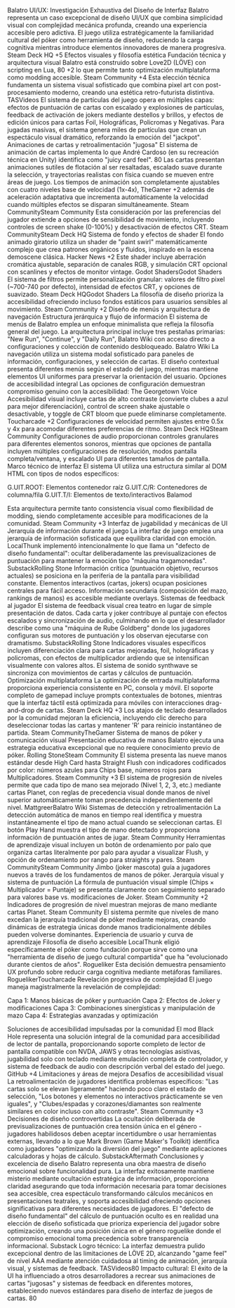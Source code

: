 Balatro UI/UX: Investigación Exhaustiva del Diseño de Interfaz
Balatro representa un caso excepcional de diseño UI/UX que combina simplicidad visual con complejidad mecánica profunda, creando una experiencia accesible pero adictiva. El juego utiliza estratégicamente la familiaridad cultural del póker como herramienta de diseño, reduciendo la carga cognitiva mientras introduce elementos innovadores de manera progresiva. Steam Deck HQ +5
Efectos visuales y filosofía estética
Fundación técnica y arquitectura visual
Balatro está construido sobre Love2D (LÖVE) con scripting en Lua, 80 +2 lo que permite tanto optimización multiplataforma como modding accesible. Steam Community +4 Esta elección técnica fundamenta un sistema visual sofisticado que combina pixel art con post-procesamiento moderno, creando una estética retro-futurista distintiva. TASVideos
El sistema de partículas del juego opera en múltiples capas: efectos de puntuación de cartas con escalado y explosiones de partículas, feedback de activación de jokers mediante destellos y brillos, y efectos de edición únicos para cartas Foil, Holográficas, Policromas y Negativas. Para jugadas masivas, el sistema genera miles de partículas que crean un espectáculo visual dramático, reforzando la emoción del "jackpot".
Animaciones de cartas y retroalimentación "jugosa"
El sistema de animación de cartas implementa lo que André Cardoso (en su recreación técnica en Unity) identifica como "juicy card feel". 80 Las cartas presentan animaciones sutiles de flotación al ser resaltadas, escalado suave durante la selección, y trayectorias realistas con física cuando se mueven entre áreas de juego.
Los tiempos de animación son completamente ajustables con cuatro niveles base de velocidad (1x-4x), TheGamer +2 además de aceleración adaptativa que incrementa automáticamente la velocidad cuando múltiples efectos se disparan simultáneamente. Steam CommunitySteam Community Esta consideración por las preferencias del jugador extiende a opciones de sensibilidad de movimiento, incluyendo controles de screen shake (0-100%) y desactivación de efectos CRT. Steam CommunitySteam Deck HQ
Sistema de fondo y efectos de shader
El fondo animado giratorio utiliza un shader de "paint swirl" matemáticamente complejo que crea patrones orgánicos y fluidos, inspirado en la escena demoscene clásica. Hacker News +2 Este shader incluye aberración cromática ajustable, separación de canales RGB, y simulación CRT opcional con scanlines y efectos de monitor vintage. Godot ShadersGodot Shaders
El sistema de filtros permite personalización granular: valores de filtro pixel (~700-740 por defecto), intensidad de efectos CRT, y opciones de suavizado. Steam Deck HQGodot Shaders La filosofía de diseño prioriza la accesibilidad ofreciendo incluso fondos estáticos para usuarios sensibles al movimiento. Steam Community +2
Diseño de menús y arquitectura de navegación
Estructura jerárquica y flujo de información
El sistema de menús de Balatro emplea un enfoque minimalista que refleja la filosofía general del juego. La arquitectura principal incluye tres pestañas primarias: "New Run", "Continue", y "Daily Run", Balatro Wiki con acceso directo a configuraciones y colección de contenido desbloqueado. Balatro Wiki
La navegación utiliza un sistema modal sofisticado para paneles de información, configuraciones, y selección de cartas. El diseño contextual presenta diferentes menús según el estado del juego, mientras mantiene elementos UI uniformes para preservar la orientación del usuario.
Opciones de accesibilidad integral
Las opciones de configuración demuestran compromiso genuino con la accesibilidad: The Georgetown Voice
Accesibilidad visual incluye cartas de alto contraste (convierte clubes a azul para mejor diferenciación), control de screen shake ajustable o desactivable, y toggle de CRT bloom que puede eliminarse completamente. Toucharcade +2 Configuraciones de velocidad permiten ajustes entre 0.5x y 4x para acomodar diferentes preferencias de ritmo. Steam Deck HQSteam Community
Configuraciones de audio proporcionan controles granulares para diferentes elementos sonoros, mientras que opciones de pantalla incluyen múltiples configuraciones de resolución, modos pantalla completa/ventana, y escalado UI para diferentes tamaños de pantalla.
Marco técnico de interfaz
El sistema UI utiliza una estructura similar al DOM HTML con tipos de nodos específicos:

G.UIT.ROOT: Elementos contenedor raíz
G.UIT.C/R: Contenedores de columna/fila
G.UIT.T/I: Elementos de texto/interactivos Balamod

Esta arquitectura permite tanto consistencia visual como flexibilidad de modding, siendo completamente accesible para modificaciones de la comunidad. Steam Community +3
Interfaz de jugabilidad y mecánicas de UI
Jerarquía de información durante el juego
La interfaz de juego emplea una jerarquía de información sofisticada que equilibra claridad con emoción. LocalThunk implementó intencionalmente lo que llama un "defecto de diseño fundamental": ocultar deliberadamente las previsualizaciones de puntuación para mantener la emoción tipo "máquina tragamonedas". SubstackRolling Stone
Información crítica (puntuación objetivo, recursos actuales) se posiciona en la periferia de la pantalla para visibilidad constante. Elementos interactivos (cartas, jokers) ocupan posiciones centrales para fácil acceso. Información secundaria (composición del mazo, rankings de manos) es accesible mediante overlays.
Sistemas de feedback al jugador
El sistema de feedback visual crea teatro en lugar de simple presentación de datos. Cada carta y joker contribuye al puntaje con efectos escalados y sincronización de audio, culminando en lo que el desarrollador describe como una "máquina de Rube Goldberg" donde los jugadores configuran sus motores de puntuación y los observan ejecutarse con dramatismo. SubstackRolling Stone
Indicadores visuales específicos incluyen diferenciación clara para cartas mejoradas, foil, holográficas y policromas, con efectos de multiplicador ardiendo que se intensifican visualmente con valores altos. El sistema de sonido synthwave se sincroniza con movimientos de cartas y cálculos de puntuación.
Optimización multiplataforma
La optimización de entrada multiplataforma proporciona experiencia consistente en PC, consola y móvil. El soporte completo de gamepad incluye prompts contextuales de botones, mientras que la interfaz táctil está optimizada para móviles con interacciones drag-and-drop de cartas. Steam Deck HQ +3
Los atajos de teclado desarrollados por la comunidad mejoran la eficiencia, incluyendo clic derecho para deseleccionar todas las cartas y mantener 'R' para reinicio instantáneo de partida. Steam CommunityTheGamer
Sistema de manos de póker y comunicación visual
Presentación educativa de manos
Balatro ejecuta una estrategia educativa excepcional que no requiere conocimiento previo de póker. Rolling StoneSteam Community El sistema presenta las nueve manos estándar desde High Card hasta Straight Flush con indicadores codificados por color: números azules para Chips base, números rojos para Multiplicadores. Steam Community +3
El sistema de progresión de niveles permite que cada tipo de mano sea mejorado (Nivel 1, 2, 3, etc.) mediante cartas Planet, con reglas de precedencia visual donde manos de nivel superior automáticamente toman precedencia independientemente del nivel. MattgreerBalatro Wiki
Sistemas de detección y retroalimentación
La detección automática de manos en tiempo real identifica y muestra instantáneamente el tipo de mano actual cuando se seleccionan cartas. El botón Play Hand muestra el tipo de mano detectado y proporciona información de puntuación antes de jugar. Steam Community
Herramientas de aprendizaje visual incluyen un botón de ordenamiento por palo que organiza cartas literalmente por palo para ayudar a visualizar Flush, y opción de ordenamiento por rango para straights y pares. Steam CommunitySteam Community Jimbo (joker mascota) guía a jugadores nuevos a través de los fundamentos de manos de póker.
Jerarquía visual y sistema de puntuación
La fórmula de puntuación visual simple (Chips × Multiplicador = Puntaje) se presenta claramente con seguimiento separado para valores base vs. modificaciones de Joker. Steam Community +2 Indicadores de progresión de nivel muestran mejoras de mano mediante cartas Planet. Steam Community
El sistema permite que niveles de mano excedan la jerarquía tradicional de póker mediante mejoras, creando dinámicas de estrategia únicas donde manos tradicionalmente débiles pueden volverse dominantes.
Experiencia de usuario y curva de aprendizaje
Filosofía de diseño accesible
LocalThunk eligió específicamente el póker como fundación porque sirve como una "herramienta de diseño de juego cultural compartida" que ha "evolucionado durante cientos de años". Rogueliker Esta decisión demuestra pensamiento UX profundo sobre reducir carga cognitiva mediante metáforas familiares. RoguelikerToucharcade
Revelación progresiva de complejidad
El juego maneja magistralmente la revelación de complejidad:

Capa 1: Manos básicas de póker y puntuación
Capa 2: Efectos de Joker y modificaciones
Capa 3: Combinaciones sinergísticas y manipulación de mazo
Capa 4: Estrategias avanzadas y optimización

Soluciones de accesibilidad impulsadas por la comunidad
El mod Black Hole representa una solución integral de la comunidad para accesibilidad de lector de pantalla, proporcionando soporte completo de lector de pantalla compatible con NVDA, JAWS y otras tecnologías asistivas, jugabilidad solo con teclado mediante emulación completa de controlador, y sistema de feedback de audio con descripción verbal del estado del juego. GitHub +4
Limitaciones y áreas de mejora
Desafíos de accesibilidad visual
La retroalimentación de jugadores identifica problemas específicos: "Las cartas solo se elevan ligeramente" haciendo poco claro el estado de selección, "Los botones y elementos no interactivos prácticamente se ven iguales", y "Clubes/espadas y corazones/diamantes son realmente similares en color incluso con alto contraste". Steam Community +3
Decisiones de diseño controvertidas
La ocultación deliberada de previsualizaciones de puntuación crea tensión única en el género - jugadores habilidosos deben aceptar incertidumbre o usar herramientas externas, llevando a lo que Mark Brown (Game Maker's Toolkit) identifica como jugadores "optimizando la diversión del juego" mediante aplicaciones calculadoras y hojas de cálculo. SubstackAftermath
Conclusiones y excelencia de diseño
Balatro representa una obra maestra de diseño emocional sobre funcionalidad pura. La interfaz exitosamente mantiene misterio mediante ocultación estratégica de información, proporciona claridad asegurando que toda información necesaria para tomar decisiones sea accesible, crea espectáculo transformando cálculos mecánicos en presentaciones teatrales, y soporta accesibilidad ofreciendo opciones significativas para diferentes necesidades de jugadores.
El "defecto de diseño fundamental" del cálculo de puntuación oculto es en realidad una elección de diseño sofisticada que prioriza experiencia del jugador sobre optimización, creando una posición única en el género roguelike donde el compromiso emocional toma precedencia sobre transparencia informacional. Substack
Logro técnico: La interfaz demuestra pulido excepcional dentro de las limitaciones de LÖVE 2D, alcanzando "game feel" de nivel AAA mediante atención cuidadosa al timing de animación, jerarquía visual, y sistemas de feedback. TASVideos80
Impacto cultural: El éxito de la UI ha influenciado a otros desarrolladores a recrear sus animaciones de cartas "jugosas" y sistemas de feedback en diferentes motores, estableciendo nuevos estándares para diseño de interfaz de juegos de cartas. 80
